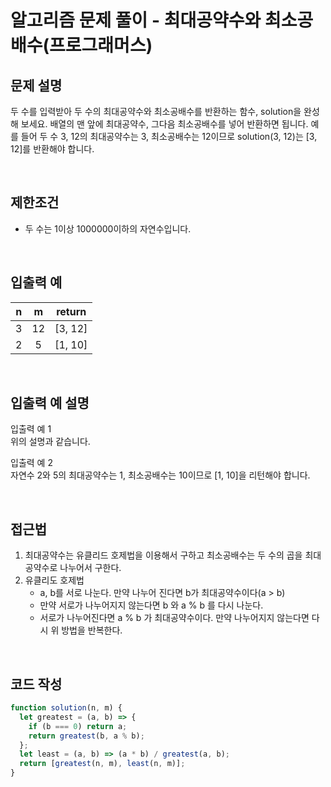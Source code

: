 # 알고리즘 문제 풀이 - 최대공약수와 최소공배수(프로그래머스)

## 문제 설명

두 수를 입력받아 두 수의 최대공약수와 최소공배수를 반환하는 함수, solution을 완성해 보세요. 배열의 맨 앞에 최대공약수, 그다음 최소공배수를 넣어 반환하면 됩니다. 예를 들어 두 수 3, 12의 최대공약수는 3, 최소공배수는 12이므로 solution(3, 12)는 [3, 12]를 반환해야 합니다.

<br />

## 제한조건

- 두 수는 1이상 1000000이하의 자연수입니다.

<br />

## 입출력 예

|  n  |  m  | return  |
| :-: | :-: | :-----: |
|  3  | 12  | [3, 12] |
|  2  |  5  | [1, 10] |

<br />

## 입출력 예 설명

입출력 예 1 <br />
위의 설명과 같습니다.

입출력 예 2 <br />
자연수 2와 5의 최대공약수는 1, 최소공배수는 10이므로 [1, 10]을 리턴해야 합니다.

<br />

## 접근법

1. 최대공약수는 유클리드 호제법을 이용해서 구하고 최소공배수는 두 수의 곱을 최대공약수로 나누어서 구한다.
2. 유클리도 호제법
   - a, b를 서로 나눈다. 만약 나누어 진다면 b가 최대공약수이다(a > b)
   - 만약 서로가 나누어지지 않는다면 b 와 a % b 를 다시 나눈다.
   - 서로가 나누어진다면 a % b 가 최대공약수이다. 만약 나누어지지 않는다면 다시 위 방법을 반복한다.

<br />

## 코드 작성

```js
function solution(n, m) {
  let greatest = (a, b) => {
    if (b === 0) return a;
    return greatest(b, a % b);
  };
  let least = (a, b) => (a * b) / greatest(a, b);
  return [greatest(n, m), least(n, m)];
}
```

<br />
